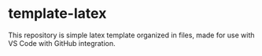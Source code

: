 # template-latex

This repository is simple latex template organized in files, made for use with VS Code with GitHub integration.
 
